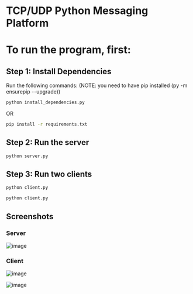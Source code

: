 # TCP/UDP Python Messaging Platform

# To run the program, first:

## Step 1: Install Dependencies

Run the following commands: (NOTE: you need to have pip installed (py -m ensurepip --upgrade))

```bash
python install_dependencies.py
```

OR

```bash
pip install -r requirements.txt
```

## Step 2: Run the server

```bash
python server.py
```

## Step 3: Run two clients

```bash
python client.py
```

```bash
python client.py
```

## Screenshots
### Server
![image](https://github.com/WLTETH/TCP-UDP-Python-Messaging-Platform/assets/126064791/97e72103-3f9f-4a47-8838-3c205e370bfc)

### Client
![image](https://github.com/WLTETH/TCP-UDP-Python-Messaging-Platform/assets/126064791/9ce69e30-a02e-4235-8ccd-ea95ebed56d5)

![image](https://github.com/WLTETH/TCP-UDP-Python-Messaging-Platform/assets/126064791/fbeb91a4-f41b-4f36-a124-122274055e1e)

